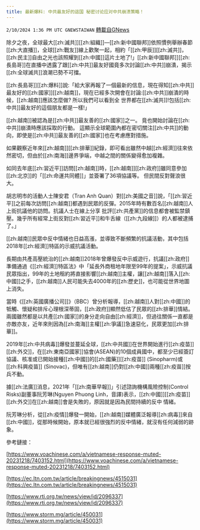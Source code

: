 ```yaml
---
title: 最新爆料: 中共最友好的這国 秘密讨论应对中共崩溃策略！
---
```

`2/10/2024 1:36 PM UTC GNEWSTAIWAN` [轉載自GNews](https://gnews.org/articles/2297379)


除夕之夜，全球最大[[zh:滅共]][[zh:組織]]—[[zh:新中國聯邦]]依照慣例舉辦春節[[zh:大直播]]，全球[[zh:戰友]]線上歡聚一起，相約「[[zh:甲辰]][[zh:滅共]]，[[zh:民主]]自由之光也該照耀到[[zh:中國]]這片土地了!」[[zh:新中國聯邦]][[zh:長島哥]]在直播中透露了跟[[zh:中共]]最友好國竟多次討論[[zh:中共]]崩潰，揭示[[zh:全球滅共]]浪潮已勢不可擋。

  

[[zh:長島哥]][[zh:爆料]]說:「給大家再報了一個最新的信息，現在得知[[zh:中共]]最友好的[[zh:國家]][[zh:越南]]，現在已經多次開會在討論:[[zh:中共]]崩潰的時候，[[zh:越南]]應該怎麼做? 所以我們可以看到全 世界都在[[zh:滅共]]!包括[[zh:中共]]最友好的這個朋友都是一樣!」

  

[[zh:越南]]被認為是[[zh:中共]]最友善的[[zh:國家]]之一。 竟也開始討論在[[zh:中共]]崩潰時應該採取的行動。 這顯示全球範圍內都在密切關注[[zh:中共]]的動向，即使是[[zh:中共]]最友善的[[zh:國家]]也在考慮應對措施。

  

如果觀察近年來[[zh:越南]][[zh:排華]]紀錄，即可看出雖然中越[[zh:經濟]]往來依然密切，但由於[[zh:南海]]邊界爭端，中越之間的關係變得愈加複雜。

  

如同去年底[[zh:習近平]]訪問[[zh:越南]]時，[[zh:越南]][[zh:政府]]雖同意參加[[zh:北京]]的「[[zh:命運共同體]]」並簽署了36項協議等。 但民間反對聲浪很大。

  

胡志明市的活動人士陳安君（Tran Anh Quan）對[[zh:美國之音]]說，「[[zh:習近平]]之前每次訪問[[zh:越南]]都遇到民眾的反彈。2015年時有數百名[[zh:越南]]人上街抗議他的訪問。抗議人士在線上分享 批評[[zh:共產黨]]的信息都會被監禁鎮壓。幾乎所有經常上街反對[[zh:習近平]]和牛舌線（[[zh:九段線]]）的人都被逮捕了。」

  

[[zh:越南]]民眾中反中情緒也日益高漲，並導致不斷頻繁的抗議活動，其中包括2018年[[zh:經濟]]特區的示威抗議活動。

  

長期由共產高壓統治的[[zh:越南]]2018年曾爆發反中示威遊行，抗議[[zh:政府]]準備通過《[[zh:經濟]]特區法》中「延長外商租地年限至99年的提案」，示威抗議民眾指出，99年的土地租約將直接影響[[zh:越南]]主權，讓[[zh:越南]]落入[[zh:中國]]之手，[[zh:越南]]人民可能失去4000年的[[zh:歷史]]，也可能從世界地圖上消失。

  

當時《[[zh:英國廣播公司]]》（BBC）曾分析報導，[[zh:越南]]人對[[zh:中國]]的牴觸、懷疑和排斥心理根深蒂固，[[zh:政府]]顯然低估了民眾的[[zh:排華]]情結。 兩國雖然都是以共產[[zh:國家]]的身分走向自由[[zh:經濟]]，但過往關係一直都是亦敵亦友，近年來則因為[[zh:南海]]主權[[zh:爭議]]急速惡化，民眾更加[[zh:排華]]。

  

2019年[[zh:中共病毒]]爆發並蔓延全球，[[zh:中共國]]在世界開始進行[[zh:疫苗]][[zh:外交]]，在[[zh:東南亞國家]]協會(ASEAN)的10個成員國中，都至少已經簽訂協議、核准或已開始接種[[zh:中國]]的[[zh:國藥]][[zh:疫苗]] (Sinopharm)或 [[zh:科興疫苗]] (Sinovac)，但唯有[[zh:越南]]仍對[[zh:中國]]兩種[[zh:疫苗]]按兵不動。

  

據[[zh:法廣]]消息，2021年「[[zh:南華早報]]」引述諮詢機構風險控制(Control Risks)副董事阮芳琳(Nguyen Phuong Linh，音譯)表示，[[zh:中國]][[zh:疫苗]][[zh:外交]]在[[zh:越南]]會是失敗的，原因就是因為民間持續的反中 情緒。

  

阮芳琳分析，從[[zh:疫情]]爆發一開始，[[zh:越南]]媒體廣泛報導[[zh:病毒]]來自[[zh:中國]]，從那時候開始，原本就已經很強烈的反中情緒，就沒有任何減弱的跡象。

  
  

參考鏈接：

  
[https://www.voachinese.com/a/vietnamese-response-muted-20231218/7403152.html](https://www.voachinese.com/a/vietnamese-response-muted-20231218/7403152.html) 

[https://ec.ltn.com.tw/article/breakingnews/4515031](https://ec.ltn.com.tw/article/breakingnews/4515031) 

[https://www.rti.org.tw/news/view/id/2096337](https://www.rti.org.tw/news/view/id/2096337) 

[https://www.storm.mg/article/450031](https://www.storm.mg/article/450031)

